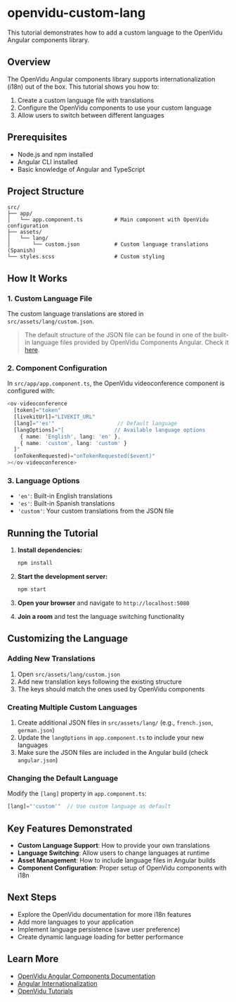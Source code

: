 # openvidu-custom-lang

This tutorial demonstrates how to add a custom language to the OpenVidu Angular components library.

## Overview

The OpenVidu Angular components library supports internationalization (i18n) out of the box. This tutorial shows you how to:

1. Create a custom language file with translations
2. Configure the OpenVidu components to use your custom language
3. Allow users to switch between different languages

## Prerequisites

- Node.js and npm installed
- Angular CLI installed
- Basic knowledge of Angular and TypeScript

## Project Structure

```
src/
├── app/
│   └── app.component.ts          # Main component with OpenVidu configuration
├── assets/
│   └── lang/
│       └── custom.json           # Custom language translations (Spanish)
└── styles.scss                   # Custom styling
```

## How It Works

### 1. Custom Language File

The custom language translations are stored in `src/assets/lang/custom.json`.

> The default structure of the JSON file can be found in one of the built-in language files provided by OpenVidu Components Angular. Check it [here](https://github.com/OpenVidu/openvidu/tree/master/openvidu-components-angular/projects/openvidu-components-angular/src/lib/lang).

### 2. Component Configuration

In `src/app/app.component.ts`, the OpenVidu videoconference component is configured with:

```typescript
<ov-videoconference
  [token]="token"
  [livekitUrl]="LIVEKIT_URL"
  [lang]="'es'"                    // Default language
  [langOptions]="[                // Available language options
    { name: 'English', lang: 'en' },
    { name: 'custom', lang: 'custom' }
  ]"
  (onTokenRequested)="onTokenRequested($event)"
></ov-videoconference>
```

### 3. Language Options

- `'en'`: Built-in English translations
- `'es'`: Built-in Spanish translations
- `'custom'`: Your custom translations from the JSON file

## Running the Tutorial

1. **Install dependencies:**
   ```bash
   npm install
   ```

2. **Start the development server:**
   ```bash
   npm start
   ```

3. **Open your browser** and navigate to `http://localhost:5080`

4. **Join a room** and test the language switching functionality

## Customizing the Language

### Adding New Translations

1. Open `src/assets/lang/custom.json`
2. Add new translation keys following the existing structure
3. The keys should match the ones used by OpenVidu components

### Creating Multiple Custom Languages

1. Create additional JSON files in `src/assets/lang/` (e.g., `french.json`, `german.json`)
2. Update the `langOptions` in `app.component.ts` to include your new languages
3. Make sure the JSON files are included in the Angular build (check `angular.json`)

### Changing the Default Language

Modify the `[lang]` property in `app.component.ts`:

```typescript
[lang]="'custom'"  // Use custom language as default
```

## Key Features Demonstrated

- **Custom Language Support**: How to provide your own translations
- **Language Switching**: Allow users to change languages at runtime
- **Asset Management**: How to include language files in Angular builds
- **Component Configuration**: Proper setup of OpenVidu components with i18n

## Next Steps

- Explore the OpenVidu documentation for more i18n features
- Add more languages to your application
- Implement language persistence (save user preference)
- Create dynamic language loading for better performance

## Learn More

- [OpenVidu Angular Components Documentation](https://docs.openvidu.io/en/stable/components/)
- [Angular Internationalization](https://angular.io/guide/i18n)
- [OpenVidu Tutorials](https://docs.openvidu.io/en/stable/tutorials/)